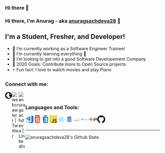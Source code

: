 ### Hi there 👋

<!--
**anuragsachdeva28/anuragsachdeva28** is a ✨ _special_ ✨ repository because its `README.md` (this file) appears on your GitHub profile.

Here are some ideas to get you started:

- 🔭 I’m currently working on ...
- 🌱 I’m currently learning ...
- 👯 I’m looking to collaborate on ...
- 🤔 I’m looking for help with ...
- 💬 Ask me about ...
- 📫 How to reach me: ...
- 😄 Pronouns: ...
- ⚡ Fun fact: ...
-->
### Hi there, I'm Anurag - aka [anuragsachdeva28][website] 👋

## I'm a Student, Fresher, and Developer!
- 🔭 I’m currently working as a Software Engineer Trainee!
- 🌱 I’m currently learning everything 🤣
- 👯 I’m looking to get into a good Software Developement Company
- 🥅 2020 Goals: Contribute more to Open Source projects
- ⚡ Fun fact: I love to watch movies and play Piano

### Connect with me:

[<img align="left" alt="webcrawler-anurag.surge.sh" width="22px" src="https://raw.githubusercontent.com/iconic/open-iconic/master/svg/globe.svg" />][website]
[<img align="left" alt="webcrawlerr | Twitter" width="22px" src="https://cdn.jsdelivr.net/npm/simple-icons@v3/icons/twitter.svg" />][twitter]
[<img align="left" alt="anuragsachdeva | LinkedIn" width="22px" src="https://cdn.jsdelivr.net/npm/simple-icons@v3/icons/linkedin.svg" />][linkedin]

<br />

### Languages and Tools:

<img align="left" alt="Visual Studio Code" width="26px" src="https://raw.githubusercontent.com/github/explore/80688e429a7d4ef2fca1e82350fe8e3517d3494d/topics/visual-studio-code/visual-studio-code.png" />
<img align="left" alt="HTML5" width="26px" src="https://raw.githubusercontent.com/github/explore/80688e429a7d4ef2fca1e82350fe8e3517d3494d/topics/html/html.png" />
<img align="left" alt="CSS3" width="26px" src="https://raw.githubusercontent.com/github/explore/80688e429a7d4ef2fca1e82350fe8e3517d3494d/topics/css/css.png" />
<img align="left" alt="JavaScript" width="26px" src="https://raw.githubusercontent.com/github/explore/80688e429a7d4ef2fca1e82350fe8e3517d3494d/topics/javascript/javascript.png" />
<img align="left" alt="React" width="26px" src="https://raw.githubusercontent.com/github/explore/80688e429a7d4ef2fca1e82350fe8e3517d3494d/topics/react/react.png" />
<img align="left" alt="SQL" width="26px" src="https://raw.githubusercontent.com/github/explore/80688e429a7d4ef2fca1e82350fe8e3517d3494d/topics/sql/sql.png" />
<img align="left" alt="MySQL" width="26px" src="https://raw.githubusercontent.com/github/explore/80688e429a7d4ef2fca1e82350fe8e3517d3494d/topics/mysql/mysql.png" />
<img align="left" alt="MongoDB" width="26px" src="https://raw.githubusercontent.com/github/explore/80688e429a7d4ef2fca1e82350fe8e3517d3494d/topics/mongodb/mongodb.png" />
<img align="left" alt="Git" width="26px" src="https://raw.githubusercontent.com/github/explore/80688e429a7d4ef2fca1e82350fe8e3517d3494d/topics/git/git.png" />
<img align="left" alt="GitHub" width="26px" src="https://raw.githubusercontent.com/github/explore/78df643247d429f6cc873026c0622819ad797942/topics/github/github.png" />

<br />
<br />

---

<img align="left" alt="anuragsachdeva28's Github Stats" src="https://github-readme-stats.vercel.app/api?username=anuragsachdeva28&show_icons=true&hide_border=true" />

[website]: https://webcrawler-anurag.surge.sh
[twitter]: https://twitter.com/webcrawlerr
[linkedin]: https://linkedin.com/in/anuragsachdeva
